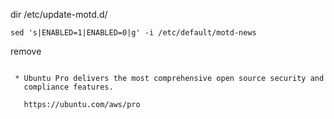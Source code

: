 
dir /etc/update-motd.d/

```
sed 's|ENABLED=1|ENABLED=0|g' -i /etc/default/motd-news
```
remove
```

 * Ubuntu Pro delivers the most comprehensive open source security and
   compliance features.

   https://ubuntu.com/aws/pro
```
